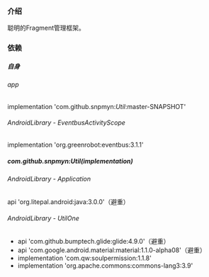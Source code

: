 ### 介绍
聪明的Fragment管理框架。

### 依赖
##### 自身
###### app
implementation 'com.github.snpmyn:*Util*:master-SNAPSHOT'
###### AndroidLibrary - EventbusActivityScope
implementation 'org.greenrobot:eventbus:3.1.1'
##### com.github.snpmyn:Util(implementation)
###### AndroidLibrary - Application
api 'org.litepal.android:java:3.0.0'（避重）
###### AndroidLibrary - UtilOne
* api 'com.github.bumptech.glide:glide:4.9.0'（避重）
* api 'com.google.android.material:material:1.1.0-alpha08'（避重）
* implementation 'com.qw:soulpermission:1.1.8'
* implementation 'org.apache.commons:commons-lang3:3.9'
